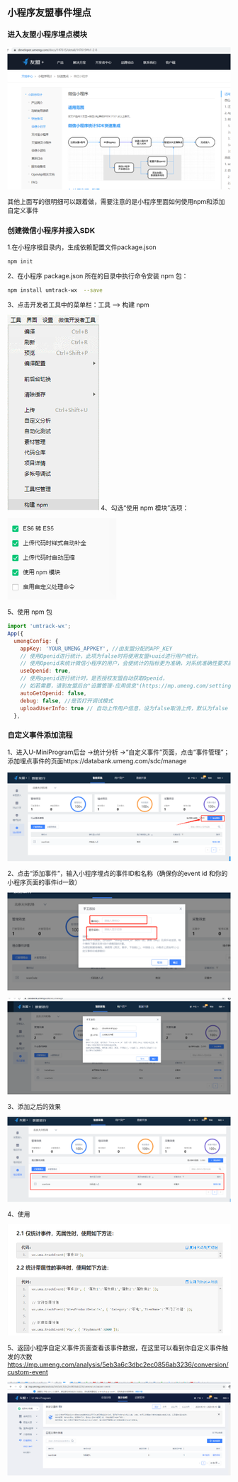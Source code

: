 ## 小程序友盟事件埋点

### 进入友盟小程序埋点模块
![小程序埋点模块](./images/21.png)

其他上面写的很明细可以跟着做，需要注意的是小程序里面如何使用npm和添加自定义事件

### 创建微信小程序并接入SDK

1.在小程序根目录内，生成依赖配置文件package.json

```bash
npm init 
```
2、在小程序 package.json 所在的目录中执行命令安装 npm 包：
```bash
npm install umtrack-wx  --save
```
3、点击开发者工具中的菜单栏：工具 --> 构建 npm

![构建 npm](./images/22.png)
4、勾选“使用 npm 模块”选项：

![使用 npm ](./images/23.png)

5、使用 npm 包

```js
import 'umtrack-wx';
App({
  umengConfig: {
    appKey: 'YOUR_UMENG_APPKEY', //由友盟分配的APP_KEY
    // 使用Openid进行统计，此项为false时将使用友盟+uuid进行用户统计。
    // 使用Openid来统计微信小程序的用户，会使统计的指标更为准确，对系统准确性要求高的应用推荐使用Openid。
    useOpenid: true,
    // 使用openid进行统计时，是否授权友盟自动获取Openid，
    // 如若需要，请到友盟后台"设置管理-应用信息"(https://mp.umeng.com/setting/appset)中设置appId及secret
    autoGetOpenid: false,
    debug: false, //是否打开调试模式
    uploadUserInfo: true // 自动上传用户信息，设为false取消上传，默认为false
  },

```

### 自定义事件添加流程

1、进入U-MiniProgram后台 ->统计分析 ->“自定义事件”页面，点击“事件管理”；
添加埋点事件的页面https://databank.umeng.com/sdc/manage

![事件管理 ](./images/24.png)

2、点击“添加事件”，输入小程序埋点的事件ID和名称（确保你的event id 和你的小程序页面的事件id一致）

![添加事件 ](./images/25.png)

![添加事件 ](./images/26.png)

3、添加之后的效果

![添加之后的效果](./images/27.png)

4、使用

![使用](./images/28.png)


5、返回小程序自定义事件页面查看该事件数据，在这里可以看到你自定义事件触发的次数
https://mp.umeng.com/analysis/5eb3a6c3dbc2ec0856ab3236/conversion/custom-event

![自定义事件触发的次数](./images/29.png)















## 